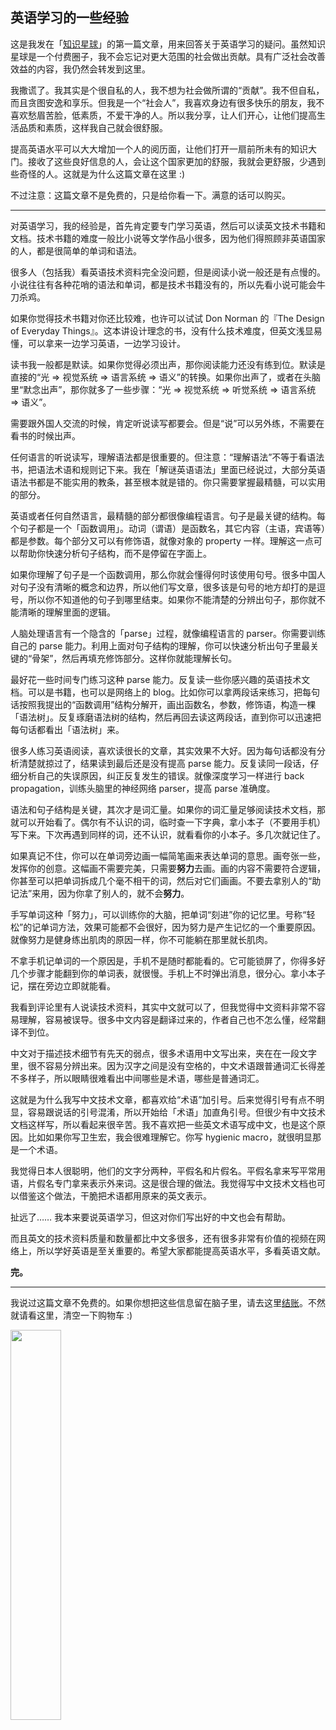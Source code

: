 <div class="inner">
<h2>英语学习的一些经验</h2>
<p>这是我发在「<a href="http://www.yinwang.org/blog-cn/2020/03/05/zsxq">知识星球</a>」的第一篇文章，用来回答关于英语学习的疑问。虽然知识星球是一个付费圈子，我不会忘记对更大范围的社会做出贡献。具有广泛社会改善效益的内容，我仍然会转发到这里。</p>
<p>我撒谎了。我其实是个很自私的人，我不想为社会做所谓的“贡献”。我不但自私，而且贪图安逸和享乐。但我是一个“社会人”，我喜欢身边有很多快乐的朋友，我不喜欢愁眉苦脸，低素质，不爱干净的人。所以我分享，让人们开心，让他们提高生活品质和素质，这样我自己就会很舒服。</p>
<p>提高英语水平可以大大增加一个人的阅历面，让他们打开一扇前所未有的知识大门。接收了这些良好信息的人，会让这个国家更加的舒服，我就会更舒服，少遇到些奇怪的人。这就是为什么这篇文章在这里 :)</p>
<p>不过注意：这篇文章不是免费的，只是给你看一下。满意的话可以购买。</p>
<hr />
<p>对英语学习，我的经验是，首先肯定要专门学习英语，然后可以读英文技术书籍和文档。技术书籍的难度一般比小说等文学作品小很多，因为他们得照顾非英语国家的人，都是很简单的单词和语法。</p>
<p>很多人（包括我）看英语技术资料完全没问题，但是阅读小说一般还是有点慢的。小说往往有各种花哨的语法和单词，都是技术书籍没有的，所以先看小说可能会牛刀杀鸡。</p>
<p>如果你觉得技术书籍对你还比较难，也许可以试试 Don Norman 的『The Design of Everyday Things』。这本讲设计理念的书，没有什么技术难度，但英文浅显易懂，可以拿来一边学习英语，一边学习设计。</p>
<p>读书我一般都是默读。如果你觉得必须出声，那你阅读能力还没有练到位。默读是直接的“光 =&gt; 视觉系统 =&gt; 语言系统 =&gt; 语义”的转换。如果你出声了，或者在头脑里“默念出声”，那你就多了一些步骤：“光 =&gt; 视觉系统 =&gt; 听觉系统 =&gt; 语言系统 =&gt; 语义”。</p>
<p>需要跟外国人交流的时候，肯定听说读写都要会。但是“说”可以另外练，不需要在看书的时候出声。</p>
<p>任何语言的听说读写，理解语法都是很重要的。但注意：“理解语法”不等于看语法书，把语法术语和规则记下来。我在「解谜英语语法」里面已经说过，大部分英语语法书都是不能实用的教条，甚至根本就是错的。你只需要掌握最精髓，可以实用的部分。</p>
<p>英语或者任何自然语言，最精髓的部分都很像编程语言。句子是最关键的结构。每个句子都是一个「函数调用」。动词（谓语）是函数名，其它内容（主语，宾语等）都是参数。每个部分又可以有修饰语，就像对象的 property 一样。理解这一点可以帮助你快速分析句子结构，而不是停留在字面上。</p>
<p>如果你理解了句子是一个函数调用，那么你就会懂得何时该使用句号。很多中国人对句子没有清晰的概念和边界，所以他们写文章，很多该是句号的地方却打的是逗号，所以你不知道他的句子到哪里结束。如果你不能清楚的分辨出句子，那你就不能清晰的理解里面的逻辑。</p>
<p>人脑处理语言有一个隐含的「parse」过程，就像编程语言的 parser。你需要训练自己的 parse 能力。利用上面对句子结构的理解，你可以快速分析出句子里最关键的“骨架”，然后再填充修饰部分。这样你就能理解长句。</p>
<p>最好花一些时间专门练习这种 parse 能力。反复读一些你感兴趣的英语技术文档。可以是书籍，也可以是网络上的 blog。比如你可以拿两段话来练习，把每句话按照我提出的“函数调用”结构分解开，画出函数名，参数，修饰语，构造一棵「语法树」。反复琢磨语法树的结构，然后再回去读这两段话，直到你可以迅速把每句话都看出「语法树」来。</p>
<p>很多人练习英语阅读，喜欢读很长的文章，其实效果不大好。因为每句话都没有分析清楚就掠过了，结果读到最后还是没有提高 parse 能力。反复读同一段话，仔细分析自己的失误原因，纠正反复发生的错误。就像深度学习一样进行 back propagation，训练头脑里的神经网络 parser，提高 parse 准确度。</p>
<p>语法和句子结构是关键，其次才是词汇量。如果你的词汇量足够阅读技术文档，那就可以开始看了。偶尔有不认识的词，临时查一下字典，拿小本子（不要用手机）写下来。下次再遇到同样的词，还不认识，就看看你的小本子。多几次就记住了。</p>
<p>如果真记不住，你可以在单词旁边画一幅简笔画来表达单词的意思。画夸张一些，发挥你的创意。这幅画不需要完美，只需要<strong>努力</strong>去画。画的内容不需要符合逻辑，你甚至可以把单词拆成几个毫不相干的词，然后对它们画画。不要去拿别人的“助记法”来用，因为你拿了别人的，就不会<strong>努力</strong>。</p>
<p>手写单词这种「努力」，可以训练你的大脑，把单词“刻进”你的记忆里。号称“轻松”的记单词方法，效果可能都不会很好，因为努力是产生记忆的一个重要原因。就像努力是健身练出肌肉的原因一样，你不可能躺在那里就长肌肉。</p>
<p>不拿手机记单词的一个原因是，手机不是随时都能看的。它可能锁屏了，你得多好几个步骤才能翻到你的单词表，就很慢。手机上不时弹出消息，很分心。拿小本子记，摆在旁边立即就能看。</p>
<p>我看到评论里有人说读技术资料，其实中文就可以了，但我觉得中文资料非常不容易理解，容易被误导。很多中文内容是翻译过来的，作者自己也不怎么懂，经常翻译不到位。</p>
<p>中文对于描述技术细节有先天的弱点，很多术语用中文写出来，夹在在一段文字里，很不容易分辨出来。因为汉字之间是没有空格的，中文术语跟普通词汇长得差不多样子，所以眼睛很难看出中间哪些是术语，哪些是普通词汇。</p>
<p>这就是为什么我写中文技术文章，都喜欢给“术语”加引号。后来觉得引号有点不明显，容易跟说话的引号混淆，所以开始给「术语」加直角引号。但很少有中文技术文档这样写，所以看起来很辛苦。我不喜欢把一些英文术语写成中文，也是这个原因。比如如果你写卫生宏，我会很难理解它。你写 hygienic macro，就很明显那是一个术语。</p>
<p>我觉得日本人很聪明，他们的文字分两种，平假名和片假名。平假名拿来写平常用语，片假名专门拿来表示外来词。这是很合理的做法。我觉得写中文技术文档也可以借鉴这个做法，干脆把术语都用原来的英文表示。</p>
<p>扯远了…… 我本来要说英语学习，但这对你们写出好的中文也会有帮助。</p>
<p>而且英文的技术资料质量和数量都比中文多很多，还有很多非常有价值的视频在网络上，所以学好英语是至关重要的。希望大家都能提高英语水平，多看英语文献。</p>
<p><strong>完。</strong></p>
<hr />
<p>我说过这篇文章不免费的。如果你想把这些信息留在脑子里，请去这里<a href="http://www.yinwang.org/blog-cn/2016/04/13/pay-blog">结账</a>。不然就请看这里，清空一下购物车 :)</p>
<p><img src="https://www.yinwang.org/images/memory-eraser.jpg" width="40%" /></p>
</div>
<!--
<div class="ad-banner" style="margin-top: 5px">
<script async src="//pagead2.googlesyndication.com/pagead/js/adsbygoogle.js"></script>
<ins class="adsbygoogle"
                    style="display:inline-block;width:100%;height:90px"
                    data-ad-client="ca-pub-1331524016319584"
                    data-ad-slot="6657867155"></ins>
<script>(adsbygoogle = window.adsbygoogle || []).push({});</script>
</div>
<script data-ad-client="ca-pub-1331524016319584" async
            src="https://pagead2.googlesyndication.com/pagead/js/adsbygoogle.js">
</script>
        -->
    